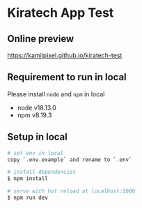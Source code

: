 # Kiratech App Test

## Online preview
https://kamilpixel.github.io/kiratech-test

## Requirement to run in local
Please install `node` and `npm` in local
- node v18.13.0
- npm v8.19.3

## Setup in local

```bash
# set env in local
copy `.env.example` and rename to `.env`

# install dependencies
$ npm install

# serve with hot reload at localhost:3000
$ npm run dev
```